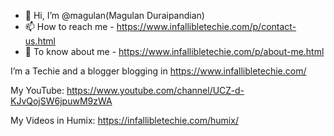 - 👋 Hi, I’m @magulan(Magulan Duraipandian)
- 📫 How to reach me - https://www.infallibletechie.com/p/contact-us.html
- 👨 To know about me - https://www.infallibletechie.com/p/about-me.html

I’m a Techie and a blogger blogging in https://www.infallibletechie.com/

My YouTube: https://www.youtube.com/channel/UCZ-d-KJvQojSW6jpuwM9zWA

My Videos in Humix: https://infallibletechie.com/humix/
